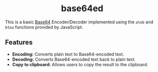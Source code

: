 <p align="center">
    <h1 align="center">base64ed</h1>
</p>

This is a basic [Base64](https://en.wikipedia.org/wiki/Base64) Encoder/Decoder implemented using the `atob` and `btoa` functions provided by JavaScript.

## Features

- **Encoding:** Converts plain text to Base64-encoded text.
- **Decoding:** Converts Base64-encoded text back to plain text.
- **Copy to clipboard:** Allows users to copy the result to the clipboard.